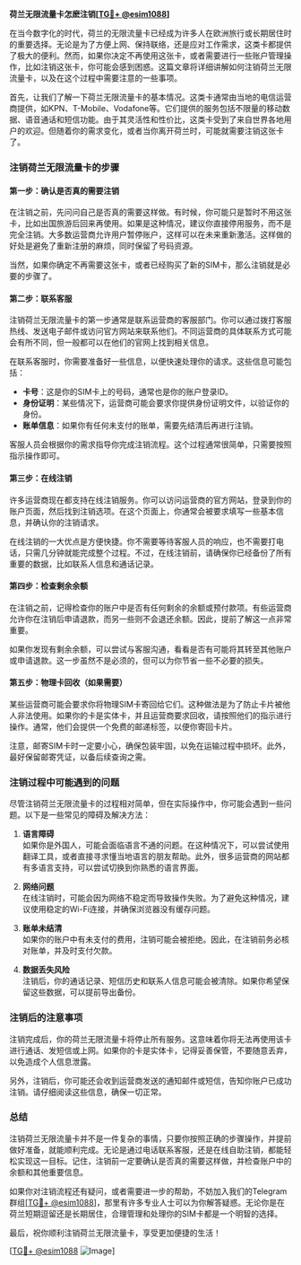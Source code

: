 **荷兰无限流量卡怎麽注销[[TG💪+ @esim1088](https://t.me/s/esim1088)]**

在当今数字化的时代，荷兰的无限流量卡已经成为许多人在欧洲旅行或长期居住时的重要选择。无论是为了方便上网、保持联络，还是应对工作需求，这类卡都提供了极大的便利。然而，如果你决定不再使用这张卡，或者需要进行一些账户管理操作，比如注销这张卡，你可能会感到困惑。这篇文章将详细讲解如何注销荷兰无限流量卡，以及在这个过程中需要注意的一些事项。

首先，让我们了解一下荷兰无限流量卡的基本情况。这类卡通常由当地的电信运营商提供，如KPN、T-Mobile、Vodafone等。它们提供的服务包括不限量的移动数据、语音通话和短信功能。由于其灵活性和性价比，这类卡受到了来自世界各地用户的欢迎。但随着你的需求变化，或者当你离开荷兰时，可能就需要注销这张卡了。

### 注销荷兰无限流量卡的步骤

#### 第一步：确认是否真的需要注销

在注销之前，先问问自己是否真的需要这样做。有时候，你可能只是暂时不用这张卡，比如出国旅游后回来再使用。如果是这种情况，建议你直接停用服务，而不是完全注销。大多数运营商允许用户暂停账户，这样可以在未来重新激活。这样做的好处是避免了重新注册的麻烦，同时保留了号码资源。

当然，如果你确定不再需要这张卡，或者已经购买了新的SIM卡，那么注销就是必要的步骤了。

#### 第二步：联系客服

注销荷兰无限流量卡的第一步通常是联系运营商的客服部门。你可以通过拨打客服热线、发送电子邮件或访问官方网站来联系他们。不同运营商的具体联系方式可能会有所不同，但一般都可以在他们的官网上找到相关信息。

在联系客服时，你需要准备好一些信息，以便快速处理你的请求。这些信息可能包括：

- **卡号**：这是你的SIM卡上的号码，通常也是你的账户登录ID。
- **身份证明**：某些情况下，运营商可能会要求你提供身份证明文件，以验证你的身份。
- **账单信息**：如果你有任何未支付的账单，需要先结清后再进行注销。

客服人员会根据你的需求指导你完成注销流程。这个过程通常很简单，只需要按照指示操作即可。

#### 第三步：在线注销

许多运营商现在都支持在线注销服务。你可以访问运营商的官方网站，登录到你的账户页面，然后找到注销选项。在这个页面上，你通常会被要求填写一些基本信息，并确认你的注销请求。

在线注销的一大优点是方便快捷。你不需要等待客服人员的响应，也不需要打电话，只需几分钟就能完成整个过程。不过，在线注销前，请确保你已经备份了所有重要的数据，比如联系人信息和通话记录。

#### 第四步：检查剩余余额

在注销之前，记得检查你的账户中是否有任何剩余的余额或预付款项。有些运营商允许你在注销后申请退款，而另一些则不会退还余额。因此，提前了解这一点非常重要。

如果你发现有剩余余额，可以尝试与客服沟通，看看是否有可能将其转至其他账户或申请退款。这一步虽然不是必须的，但可以为你节省一些不必要的损失。

#### 第五步：物理卡回收（如果需要）

某些运营商可能会要求你将物理SIM卡寄回给它们。这种做法是为了防止卡片被他人非法使用。如果你的卡是实体卡，并且运营商要求回收，请按照他们的指示进行操作。通常，他们会提供一个免费的邮递标签，以便你寄回卡片。

注意，邮寄SIM卡时一定要小心，确保包装牢固，以免在运输过程中损坏。此外，最好保留邮寄凭证，以备后续查询之需。

### 注销过程中可能遇到的问题

尽管注销荷兰无限流量卡的过程相对简单，但在实际操作中，你可能会遇到一些问题。以下是一些常见的障碍及解决方法：

1. **语言障碍**  
   如果你是外国人，可能会面临语言不通的问题。在这种情况下，可以尝试使用翻译工具，或者直接寻求懂当地语言的朋友帮助。此外，很多运营商的网站都有多语言支持，可以尝试切换到你熟悉的语言界面。

2. **网络问题**  
   在线注销时，可能会因为网络不稳定而导致操作失败。为了避免这种情况，建议使用稳定的Wi-Fi连接，并确保浏览器没有缓存问题。

3. **账单未结清**  
   如果你的账户中有未支付的费用，注销可能会被拒绝。因此，在注销前务必核对账单，并及时支付欠款。

4. **数据丢失风险**  
   注销后，你的通话记录、短信历史和联系人信息可能会被清除。如果你希望保留这些数据，可以提前导出备份。

### 注销后的注意事项

注销完成后，你的荷兰无限流量卡将停止所有服务。这意味着你将无法再使用该卡进行通话、发短信或上网。如果你的卡是实体卡，记得妥善保管，不要随意丢弃，以免造成个人信息泄露。

另外，注销后，你可能还会收到运营商发送的通知邮件或短信，告知你账户已成功注销。请仔细阅读这些信息，确保一切正常。

### 总结

注销荷兰无限流量卡并不是一件复杂的事情，只要你按照正确的步骤操作，并提前做好准备，就能顺利完成。无论是通过电话联系客服，还是在线自助注销，都能轻松实现这一目标。记住，注销前一定要确认是否真的需要这样做，并检查账户中的余额和其他重要信息。

如果你对注销流程还有疑问，或者需要进一步的帮助，不妨加入我们的Telegram群组[[TG💪+ @esim1088](https://t.me/s/esim1088)]，那里有许多专业人士可以为你解答疑惑。无论你是在荷兰短期逗留还是长期居住，合理管理和处理你的SIM卡都是一个明智的选择。

最后，祝你顺利注销荷兰无限流量卡，享受更加便捷的生活！ 

[[TG💪+ @esim1088](https://t.me/s/esim1088) ![Image](https://i.postimg.cc/4NQfJmqS/Snipaste-2025-05-13-00-14-12.png)]